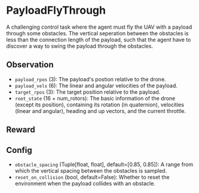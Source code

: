 PayloadFlyThrough
=================


A challenging control task where the agent must fly the UAV with a payload through some obstacles.
The vertical seperation between the obstacles is less than the connection length of the payload,
such that the agent have to discover a way to swing the payload through the obstacles.

## Observation
- `payload_rpos` (3): The payload's postion relative to the drone.
- `payload_vels` (6): The linear and angular velocities of the payload.
- `target_rpos` (3): The target position relative to the payload.
- `root_state` (16 + num_rotors): The basic information of the drone (except its position),
containing its rotation (in quaternion), velocities (linear and angular),
heading and up vectors, and the current throttle.

Reward
------


## Config
- `obstacle_spacing` (Tuple[float, float], default=[0.85, 0.85]): A range from which the vertical spacing between the
obstacles is sampled.
- `reset_on_collision` (bool, default=False): Whether to reset the environment when the payload collides with an
obstacle.

